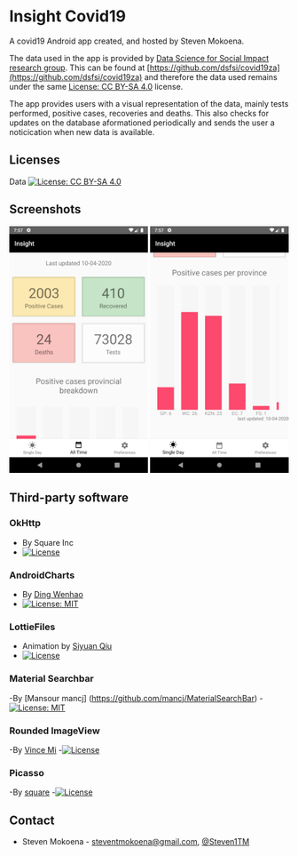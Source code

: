 # Insight Covid19

A covid19 Android app created, and hosted by Steven Mokoena.

The data used in the app is provided by [Data Science for Social Impact research group](https://dsfsi.github.io/). This can be found at [https://github.com/dsfsi/covid19za](https://github.com/dsfsi/covid19za) and therefore the data used remains under the same [License: CC BY-SA 4.0](https://creativecommons.org/licenses/by-sa/4.0/) license.

The app provides users with a visual representation of the data, mainly tests performed, positive cases, recoveries and deaths. This also checks for updates on the database aformationed periodically and sends the user a noticication when new data is available.

## Licenses

Data [![License: CC BY-SA 4.0](https://img.shields.io/badge/License-CC%20BY--SA%204.0-lightgrey.svg)](https://creativecommons.org/licenses/by-sa/4.0/)

## Screenshots
<img src="https://raw.githubusercontent.com/Steven-MKN/insight-covid19/master/app/screen_shots/screen_shot_1.png" alt="screen shot 1" width="250"/> <img src="https://raw.githubusercontent.com/Steven-MKN/insight-covid19/master/app/screen_shots/screen_shot_2.png" alt="screen shot 2" width="250"/>

## Third-party software

### OkHttp
- By Square Inc
- [![License](https://img.shields.io/badge/License-Apache%202.0-blue.svg)](https://opensource.org/licenses/Apache-2.0)

### AndroidCharts
- By [Ding Wenhao](https://github.com/HackPlan/AndroidCharts)
- [![License: MIT](https://img.shields.io/badge/License-MIT-yellow.svg)](https://opensource.org/licenses/MIT)

### LottieFiles
- Animation by [Siyuan Qiu](https://github.com/LottieFiles/lottie-android)
- [![License](https://img.shields.io/badge/License-Apache%202.0-blue.svg)](https://opensource.org/licenses/Apache-2.0)

### Material Searchbar
-By [Mansour mancj] (https://github.com/mancj/MaterialSearchBar)
-[![License: MIT](https://img.shields.io/badge/License-MIT-yellow.svg)](https://opensource.org/licenses/MIT)

### Rounded ImageView
-By [Vince Mi](https://github.com/vinc3m1/RoundedImageView)
-[![License](https://img.shields.io/badge/License-Apache%202.0-blue.svg)](https://opensource.org/licenses/Apache-2.0)

### Picasso
-By [square](https://github.com/square/picasso)
-[![License](https://img.shields.io/badge/License-Apache%202.0-blue.svg)](https://opensource.org/licenses/Apache-2.0)

## Contact
* Steven Mokoena - steventmokoena@gmail.com, [@Steven1TM](https://twitter.com/Steven1TM)
